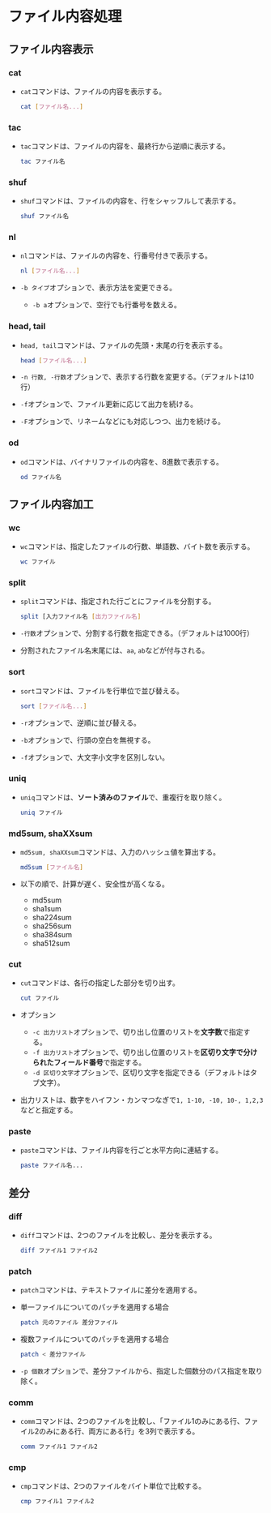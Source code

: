 # ファイル内容処理

## ファイル内容表示

### cat

- `cat`コマンドは、ファイルの内容を表示する。

  ```bash
  cat [ファイル名...]
  ```

### tac

- `tac`コマンドは、ファイルの内容を、最終行から逆順に表示する。

  ```bash
  tac ファイル名
  ```

### shuf

- `shuf`コマンドは、ファイルの内容を、行をシャッフルして表示する。

  ```bash
  shuf ファイル名
  ```

### nl

- `nl`コマンドは、ファイルの内容を、行番号付きで表示する。

  ```bash
  nl [ファイル名...]
  ```

- `-b タイプ`オプションで、表示方法を変更できる。
  - `-b a`オプションで、空行でも行番号を数える。

### head, tail

- `head, tail`コマンドは、ファイルの先頭・末尾の行を表示する。

  ```bash
  head [ファイル名...]
  ```

- `-n 行数, -行数`オプションで、表示する行数を変更する。（デフォルトは10行）
- `-f`オプションで、ファイル更新に応じて出力を続ける。
- `-F`オプションで、リネームなどにも対応しつつ、出力を続ける。

### od

- `od`コマンドは、バイナリファイルの内容を、8進数で表示する。

  ```bash
  od ファイル名
  ```

## ファイル内容加工

### wc

- `wc`コマンドは、指定したファイルの行数、単語数、バイト数を表示する。

  ```bash
  wc ファイル
  ```

### split

- `split`コマンドは、指定された行ごとにファイルを分割する。

  ```bash
  split [入力ファイル名 [出力ファイル名]
  ```

- `-行数`オプションで、分割する行数を指定できる。（デフォルトは1000行）
- 分割されたファイル名末尾には、`aa`, `ab`などが付与される。

### sort

- `sort`コマンドは、ファイルを行単位で並び替える。

  ```bash
  sort [ファイル名...]
  ```

- `-r`オプションで、逆順に並び替える。
- `-b`オプションで、行頭の空白を無視する。
- `-f`オプションで、大文字小文字を区別しない。

### uniq

- `uniq`コマンドは、**ソート済みのファイル**で、重複行を取り除く。

  ```bash
  uniq ファイル
  ```

### md5sum, shaXXsum

- `md5sum, shaXXsum`コマンドは、入力のハッシュ値を算出する。

  ```bash
  md5sum [ファイル名]
  ```

- 以下の順で、計算が遅く、安全性が高くなる。
  - md5sum
  - sha1sum
  - sha224sum
  - sha256sum
  - sha384sum
  - sha512sum

### cut

- `cut`コマンドは、各行の指定した部分を切り出す。

  ```bash
  cut ファイル
  ```

- オプション
  - `-c 出力リスト`オプションで、切り出し位置のリストを**文字数**で指定する。
  - `-f 出力リスト`オプションで、切り出し位置のリストを**区切り文字で分けられたフィールド番号**で指定する。
  - `-d 区切り文字`オプションで、区切り文字を指定できる（デフォルトはタブ文字）。
- 出力リストは、数字をハイフン・カンマつなぎで`1, 1-10, -10, 10-, 1,2,3`などと指定する。

### paste

- `paste`コマンドは、ファイル内容を行ごと水平方向に連結する。

  ```bash
  paste ファイル名...
  ```

## 差分

### diff

- `diff`コマンドは、2つのファイルを比較し、差分を表示する。

  ```bash
  diff ファイル1 ファイル2
  ```

### patch

- `patch`コマンドは、テキストファイルに差分を適用する。

- 単一ファイルについてのパッチを適用する場合

  ```bash
  patch 元のファイル 差分ファイル
  ```

- 複数ファイルについてのパッチを適用する場合

  ```bash
  patch < 差分ファイル
  ```

- `-p 個数`オプションで、差分ファイルから、指定した個数分のパス指定を取り除く。

### comm

- `comm`コマンドは、2つのファイルを比較し、「ファイル1のみにある行、ファイル2のみにある行、両方にある行」を3列で表示する。

  ```bash
  comm ファイル1 ファイル2
  ```

### cmp

- `cmp`コマンドは、2つのファイルをバイト単位で比較する。

  ```bash
  cmp ファイル1 ファイル2
  ```
